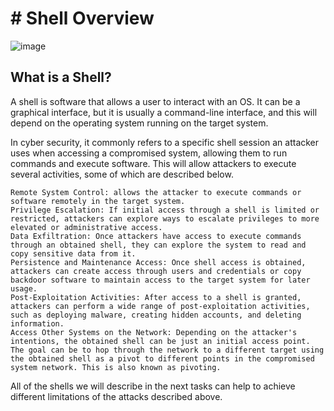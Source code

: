 # # Shell Overview
![image](https://github.com/user-attachments/assets/6afcc389-174d-46ae-a018-0f010c6ae958)

## What is a Shell?

A shell is software that allows a user to interact with an OS. It can be a graphical interface, but it is usually a command-line interface, and this will depend on the operating system running on the target system.

In cyber security, it commonly refers to a specific shell session an attacker uses when accessing a compromised system, allowing them to run commands and execute software. This will allow attackers to execute several activities, some of which are described below.

    Remote System Control: allows the attacker to execute commands or software remotely in the target system.
    Privilege Escalation: If initial access through a shell is limited or restricted, attackers can explore ways to escalate privileges to more elevated or administrative access.
    Data Exfiltration: Once attackers have access to execute commands through an obtained shell, they can explore the system to read and copy sensitive data from it.
    Persistence and Maintenance Access: Once shell access is obtained, attackers can create access through users and credentials or copy backdoor software to maintain access to the target system for later usage.
    Post-Exploitation Activities: After access to a shell is granted, attackers can perform a wide range of post-exploitation activities, such as deploying malware, creating hidden accounts, and deleting information.
    Access Other Systems on the Network: Depending on the attacker's intentions, the obtained shell can be just an initial access point. The goal can be to hop through the network to a different target using the obtained shell as a pivot to different points in the compromised system network. This is also known as pivoting.

All of the shells we will describe in the next tasks can help to achieve different limitations of the attacks described above.

